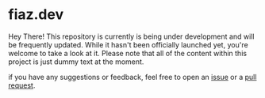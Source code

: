 # fiaz.dev
Hey There! This repository is currently is being under development and will be frequently updated. While it hasn't been officially launched yet, you're welcome to take a look at it. Please note that all of the content within this project is just dummy text at the moment.

if you have any suggestions or feedback, feel free to open an [issue](https://github.com/muhammad-fiaz/fiaz.dev/issues) or a [pull request](https://github.com/muhammad-fiaz/fiaz.dev/pulls).

